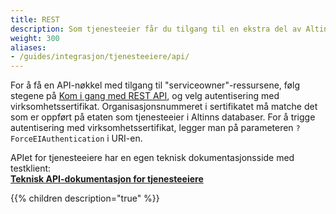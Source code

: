 ```yaml
---
title: REST
description: Som tjenesteeier får du tilgang til en ekstra del av Altinns REST-api. Selv om du er tjenesteeier vil du også kunne ha behov for den åpne delen av REST APIet. 
weight: 300
aliases:
- /guides/integrasjon/tjenesteeiere/api/
---
```


For å få en API-nøkkel med tilgang til "serviceowner"-ressursene, følg stegene på [Kom i gang med REST API](/docs/api/rest-api/kom-i-gang/), og velg autentisering med virksomhetssertifikat. Organisasjonsnummeret i sertifikatet må matche det som er oppført på etaten som tjenesteeier i Altinns databaser. For å trigge autentisering med virksomhetssertifikat, legger man på parameteren `?ForceEIAuthentication` i URI-en.

APIet for tjenesteeiere har en egen teknisk dokumentasjonsside med testklient: <br> **[Teknisk API-dokumentasjon for tjenesteeiere](https://www.altinn.no/api/serviceowner/help)**



{{% children description="true" %}}
